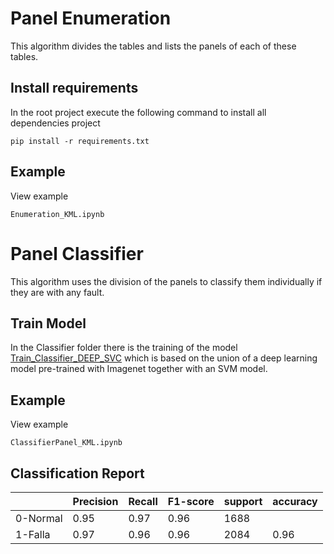 
# Panel Enumeration
This algorithm divides the tables and lists the panels of each of these tables.

## Install requirements

In the root project execute the following command to install all dependencies project

```
pip install -r requirements.txt
```

## Example

View example 
```
Enumeration_KML.ipynb
```

# Panel Classifier
This algorithm uses the division of the panels to classify them individually if they are with any fault.

## Train Model 
In the Classifier folder there is the training of the model 
[Train_Classifier_DEEP_SVC](Train_Classifier_DEEP_SVC.ipynb)
which is based on the union of a deep learning model pre-trained with Imagenet together with an SVM model.

## Example

View example

```
ClassifierPanel_KML.ipynb

```

## Classification Report


|          | Precision | Recall | F1-score | support | accuracy |
|----------|-----------|--------|----------|---------|----------|
| 0-Normal | 0.95      | 0.97   | 0.96     | 1688    |          |
| 1-Falla  | 0.97      | 0.96   | 0.96     | 2084    | 0.96     |




